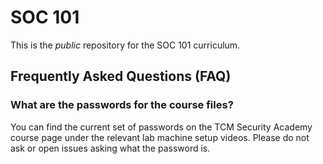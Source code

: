 # SOC 101

This is the *public* repository for the SOC 101 curriculum.

## Frequently Asked Questions (FAQ)
### What are the passwords for the course files?
You can find the current set of passwords on the TCM Security Academy course page under the relevant lab machine setup videos. Please do not ask or open issues asking what the password is.
